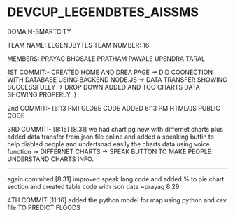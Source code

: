# DEVCUP_LEGENDBTES_AISSMS
DOMAIN-SMARTCITY

TEAM NAME: LEGENDBYTES
TEAM NUMBER: 16

MEMBERS: PRAYAG BHOSALE
PRATHAM PAWALE
UPENDRA TARAL


1ST COMMIT:-
CREATED HOME AND DREA PAGE
-> DID COONECTION WITH DATABASE USING BACKEND NODE.JS 
-> DATA TRANSFER SHOWING SUCCESSFULLY 
-> DROP DOWN ADDED AND TOO CHARTS DATA SHOWING PROPERLY :)


2nd COMMIT:- [6:13 PM]
GLOBE CODE ADDED 6:13 PM HTML/JS PUBLIC CODE


3RD COMMIT:- [8:15] [8.31]
we had chart pg new with differnet charts plus added data transfer from json file online and added a speaking buttin to help diabled people and undertsnad easily the charts data using voice function
-> DIFFERNET CHARTS
-> SPEAK BUTTON TO MAKE PEOPLE UNDERSTAND CHARTS INFO. 

 ------------------------------
 again commited [8.31]
 improved speak lang code and added % to pie chart section and created table code with json data  ~prayag 8.29
 
 4TH COMMIT [11:16]
 added the python model for map using python and csv file TO PREDICT FLOODS
 
